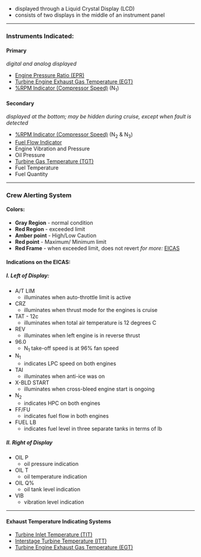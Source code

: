 - displayed through a Liquid Crystal Display (LCD)
- consists of two displays in the middle of an instrument panel

---
### Instruments Indicated:
#### Primary
*digital and analog displayed*
- [Engine Pressure Ratio (EPR)](./Engine%20Pressure%20Ratio%20(EPR).md)
- [Turbine Engine Exhaust Gas Temperature (EGT)](./Turbine%20Engine%20Exhaust%20Gas%20Temperature%20(EGT).md)
- [%RPM Indicator (Compressor Speed)](./%25RPM%20Indicator%20(Compressor%20Speed).md) (N<sub>1</sub>)
#### Secondary
*displayed at the bottom; may be hidden during cruise, except when fault is detected*
- [%RPM Indicator (Compressor Speed)](./%25RPM%20Indicator%20(Compressor%20Speed).md) (N<sub>2</sub> & N<sub>3</sub>)
- [Fuel Flow Indicator](./Fuel%20Flow%20Indicator.md)
- Engine Vibration and Pressure
- Oil Pressure
- [Turbine Gas Temperature (TGT)](./Turbine%20Gas%20Temperature%20(TGT).md)
- Fuel Temperature
- Fuel Quantity

---
### Crew Alerting System
#### Colors:
- **Gray Region** - normal condition
- **Red Region** - exceeded limit
- **Amber point** - High/Low Caution
- **Red point** - Maximum/ Minimum limit
- **Red Frame** - when exceeded limit, does not revert
*for more:* [EICAS](https://www.aeroclass.org/eicas/)

#### Indications on the EICAS:
##### I. Left of Display:
- A/T LIM
	- illuminates when auto-throttle limit is active
- CRZ 
	- illuminates when thrust mode for the engines is cruise
- TAT - 12c 
	- illuminates when total air temperature is 12 degrees C
- REV
	- illuminates when left engine is in reverse thrust 
- 96.0 
	- N<sub>1</sub> take-off speed is at 96% fan speed
- N<sub>1</sub> 
	- indicates LPC speed on both engines
- TAI 
	- illuminates when anti-ice was on
- X-BLD START 
	- illuminates when cross-bleed engine start is ongoing
- N<sub>2</sub> 
	- indicates HPC on both engines
- FF/FU
	- indicates fuel flow in both engines
- FUEL LB
	- indicates fuel level in three separate tanks in terms of lb
##### II. Right of Display
- OIL P
	- oil pressure indication
- OIL T
	- oil temperature indication
- OIL Q%
	- oil tank level indication
- VIB
	- vibration level indication

---
#### Exhaust Temperature Indicating Systems
- [Turbine Inlet Temperature (TIT)](./Turbine%20Inlet%20Temperature%20(TIT).md)
- [Interstage Turbine Temperature (ITT)](./Interstage%20Turbine%20Temperature%20(ITT).md)
- [Turbine Engine Exhaust Gas Temperature (EGT)](./Turbine%20Engine%20Exhaust%20Gas%20Temperature%20(EGT).md)
